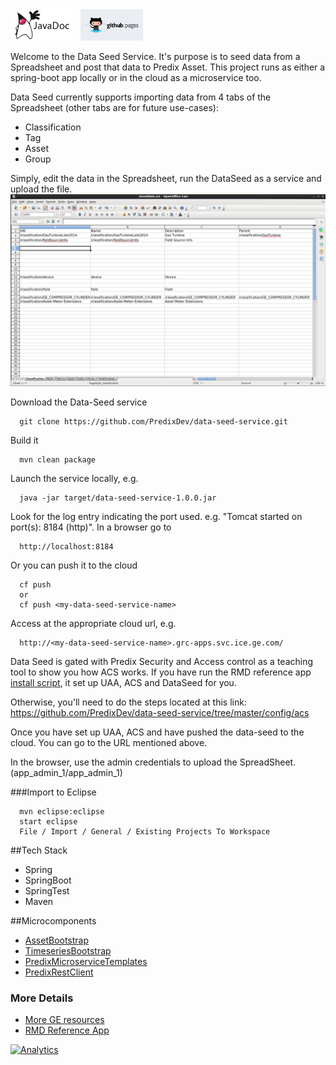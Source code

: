 <a href="http://predixdev.github.io/data-seed-service/javadocs/index.html" target="_blank" >
	<img height="50px" width="100px" src="images/javadoc.png" alt="view javadoc"></a>
&nbsp;
<a href="http://predixdev.github.io/data-seed-service" target="_blank">
	<img height="50px" width="100px" src="images/pages.jpg" alt="view github pages">
</a>

Welcome to the Data Seed Service.  It's purpose is to seed data from a Spreadsheet and post that data to Predix Asset.  This project runs as either a spring-boot app locally or in the cloud as a microservice too. 

Data Seed currently supports importing data from 4 tabs of the Spreadsheet (other tabs are for future use-cases):
- Classification
- Tag
- Asset
- Group

Simply, edit the data in the Spreadsheet, run the DataSeed as a service and upload the file.
<img src="images/dataseed_ss.png"/>

Download the Data-Seed service

      git clone https://github.com/PredixDev/data-seed-service.git

Build it

      mvn clean package

Launch the service locally, e.g.

      java -jar target/data-seed-service-1.0.0.jar
      
Look for the log entry indicating the port used.  e.g. "Tomcat started on port(s): 8184 (http)".  In a browser go to

      http://localhost:8184

Or you can push it to the cloud

      cf push 
      or
      cf push <my-data-seed-service-name>
      
Access at the appropriate cloud url, e.g.

      http://<my-data-seed-service-name>.grc-apps.svc.ice.ge.com/
      
Data Seed is gated with Predix Security and Access control as a teaching tool to show you how ACS works.  If you have run the RMD reference app [install script](https://www.predix.io/resources/tutorials/tutorial-details.html?tutorial_id=1473&tag=1610&journey=Connect%20devices%20using%20the%20Reference%20App&resources=1592,1473,1600), it set up UAA, ACS and DataSeed for you.  

Otherwise, you'll need to do the steps located at this link: https://github.com/PredixDev/data-seed-service/tree/master/config/acs

Once you have set up UAA, ACS and have pushed the data-seed to the cloud.  You can go to the URL mentioned above.

In the browser, use the admin credentials to upload the SpreadSheet. (app_admin_1/app_admin_1) 
      
###Import to Eclipse

      mvn eclipse:eclipse
      start eclipse
      File / Import / General / Existing Projects To Workspace 


##Tech Stack
- Spring
- SpringBoot
- SpringTest
- Maven

##Microcomponents
- [AssetBootstrap](https://github.com/predixdev/asset-bootstrap-client)
- [TimeseriesBootstrap](https://github.com/predixdev/timeseries-bootstrap)
- [PredixMicroserviceTemplates](https://github.com/predix/predix-microservice-templates)
- [PredixRestClient](https://github.com/predixdev/predix-rest-client)
  
### More Details
* [More GE resources](http://github.com/predixdev/predix-rmd-ref-app/docs/resources.md)
* [RMD Reference App](http://github.com/predixdev/predix-rmd-ref-app)

[![Analytics](https://ga-beacon.appspot.com/UA-82773213-1/data-seed-service/readme?pixel)](https://github.com/PredixDev)
